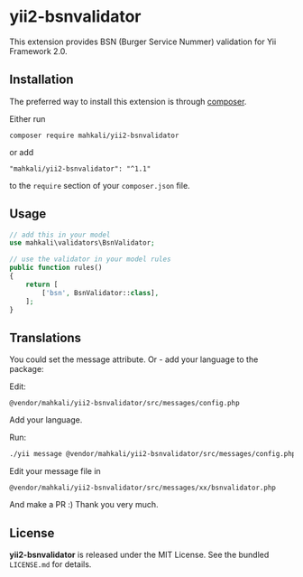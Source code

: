 yii2-bsnvalidator
=============

This extension provides BSN (Burger Service Nummer) validation for Yii Framework 2.0.

## Installation

The preferred way to install this extension is through [composer](http://getcomposer.org/download/).

Either run

```
composer require mahkali/yii2-bsnvalidator
```

or add

```
"mahkali/yii2-bsnvalidator": "^1.1"
```

to the ```require``` section of your `composer.json` file.

## Usage

```php
// add this in your model
use mahkali\validators\BsnValidator;

// use the validator in your model rules
public function rules() 
{
    return [
       	['bsn', BsnValidator::class],
    ];
}
```

## Translations

You could set the message attribute. Or - add your language to the package:

Edit:

`@vendor/mahkali/yii2-bsnvalidator/src/messages/config.php`

Add your language.

Run:

```bash
./yii message @vendor/mahkali/yii2-bsnvalidator/src/messages/config.php
```

Edit your message file in

`@vendor/mahkali/yii2-bsnvalidator/src/messages/xx/bsnvalidator.php`

And make a PR :) Thank you very much.

## License

**yii2-bsnvalidator** is released under the MIT License. See the bundled `LICENSE.md` for details.
